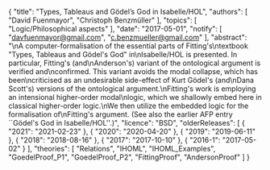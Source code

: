 {
    "title": "Types, Tableaus and Gödel’s God in Isabelle/HOL",
    "authors": [
        "David Fuenmayor",
        "Christoph Benzmüller"
    ],
    "topics": [
        "Logic/Philosophical aspects"
    ],
    "date": "2017-05-01",
    "notify": [
        "davfuenmayor@gmail.com",
        "c.benzmueller@gmail.com"
    ],
    "abstract": "\nA computer-formalisation of the essential parts of Fitting's\ntextbook \"Types, Tableaus and Gödel's God\" in\nIsabelle/HOL is presented. In particular, Fitting's (and\nAnderson's) variant of the ontological argument is verified and\nconfirmed. This variant avoids the modal collapse, which has been\ncriticised as an undesirable side-effect of Kurt Gödel's (and\nDana Scott's) versions of the ontological argument.\nFitting's work is employing an intensional higher-order modal\nlogic, which we shallowly embed here in classical higher-order logic.\nWe then utilize the embedded logic for the formalisation of\nFitting's argument. (See also the earlier AFP entry ``Gödel's God in Isabelle/HOL''.)",
    "licence": "BSD",
    "olderReleases": [
        {
            "2021": "2021-02-23"
        },
        {
            "2020": "2020-04-20"
        },
        {
            "2019": "2019-06-11"
        },
        {
            "2018": "2018-08-16"
        },
        {
            "2017": "2017-10-10"
        },
        {
            "2016-1": "2017-05-02"
        }
    ],
    "theories": [
        "Relations",
        "IHOML",
        "IHOML_Examples",
        "GoedelProof_P1",
        "GoedelProof_P2",
        "FittingProof",
        "AndersonProof"
    ]
}